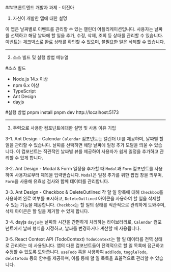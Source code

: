 ###프론트엔드 개발자 과제 - 이진아

1. 자신이 개발한 앱에 대한 설명

이 앱은 날짜별로 이벤트를 관리할 수 있는 캘린더 어플리케이션입니다.
사용자는 날짜를 선택하고 해당 날짜에 할 일을 추가, 수정, 삭제, 조회 등 상태를 관리할 수 있습니다.
이벤트는 체크박스로 완료 상태를 확인할 수 있으며, 불필요한 일은 삭제할 수 있습니다.

--------------------------------------------------------------------------------------------------

2. 소스 빌드 및 실행 방법 메뉴얼

#소스 빌드
- Node.js 14.x 이상
- npm 6.x 이상
- TypeScript
- Ant Design
- dayjs

#실행 방법
pnpm install
pnpm dev
http://localhost:5173

--------------------------------------------------------------------------------------------------

3. 주력으로 사용한 컴포넌트에대한 설명 및 사용 이유 기입

3-1. Ant Design - Calendar
`Calendar` 컴포넌트는 캘린더 UI를 제공하며, 날짜별 할 일을 관리할 수 있습니다. 
날짜를 선택하면 해당 날짜에 일정 추가 모달을 띄울 수 있습니다. 
이 컴포넌트는 직관적인 날짜별 뷰를 제공하여 사용자가 쉽게 일정을 추가하고 관리할 수 있게 합니다.

3-2. Ant Design - Modal & Form
일정을 추가할 때 `Modal`과 `Form` 컴포넌트를 사용하여 사용자로부터 제목을 입력받습니다. 
`Modal`은 일정 추가를 위한 팝업 창을 띄우며, `Form`을 사용해 유효성 검사와 함께 데이터를 관리합니다.

3-3. Ant Design - Checkbox & DeleteOutlined
각 할 일 항목에 대해 `Checkbox`를 사용하여 완료 여부를 표시하고, 
`DeleteOutlined` 아이콘을 사용하여 할 일을 삭제할 수 있는 기능을 제공합니다. 
`Checkbox`는 할 일의 상태를 직관적으로 관리하게 도와주며, 삭제 아이콘은 할 일을 제거할 수 있게 합니다.

3-4. dayjs
`dayjs`는 날짜와 시간을 간편하게 처리하는 라이브러리로, `Calendar` 컴포넌트에서 날짜 형식을 지정하고, 
날짜를 변경하거나 계산할 때 사용됩니다.

3-5. React Context API (TodoContext)
`TodoContext`는 할 일 데이터를 전역 상태로 관리하는 데 사용됩니다. 
앱의 다른 컴포넌트들이 전역적으로 할 일 목록에 접근하고 수정할 수 있도록 도와줍니다. 
`useTodo` 훅을 사용하여 `addTodo`, `toggleTodo`, `deleteTodo` 등의 함수를 제공하며, 
이를 통해 할 일 목록을 효율적으로 관리할 수 있습니다.
